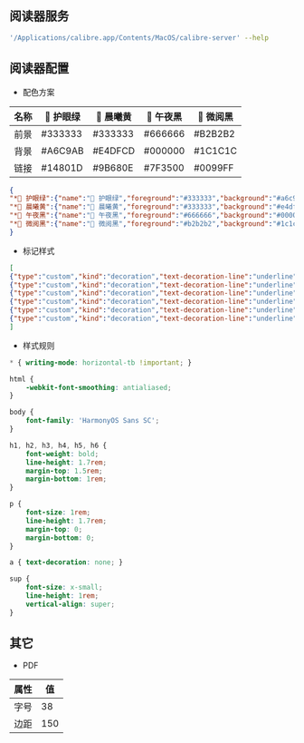 ## 阅读器服务

```sh
'/Applications/calibre.app/Contents/MacOS/calibre-server' --help
```

## 阅读器配置

- 配色方案

| 名称 | 🌱 护眼绿 | 🌄 晨曦黄 | 🌃 午夜黑 | 📖 微阅黑 |
| --- | --- | --- | --- | --- |
| 前景 | #333333 | #333333 | #666666 | #B2B2B2 |
| 背景 | #A6C9AB | #E4DFCD | #000000 | #1C1C1C |
| 链接 | #14801D | #9B680E | #7F3500 | #0099FF |

```json
{
"*🌱 护眼绿":{"name":"🌱 护眼绿","foreground":"#333333","background":"#a6c9ab","link":"#14801d"},
"*🌄 晨曦黄":{"name":"🌄 晨曦黄","foreground":"#333333","background":"#e4dfcd","link":"#9b680e"},
"*🌃 午夜黑":{"name":"🌃 午夜黑","foreground":"#666666","background":"#000000","link":"#7f3500"},
"*📖 微阅黑":{"name":"📖 微阅黑","foreground":"#b2b2b2","background":"#1c1c1c","link":"#0099ff"}
}
```

- 标记样式

```json
[
{"type":"custom","kind":"decoration","text-decoration-line":"underline","text-decoration-style":"solid","text-decoration-color":"#ffff00","friendly_name":"黄色的下划线"},
{"type":"custom","kind":"decoration","text-decoration-line":"underline","text-decoration-style":"double","text-decoration-color":"#ffff00","friendly_name":"黄色的双下划线"},
{"type":"custom","kind":"decoration","text-decoration-line":"underline","text-decoration-style":"solid","text-decoration-color":"#ff0000","friendly_name":"红色的下划线"},
{"type":"custom","kind":"decoration","text-decoration-line":"underline","text-decoration-style":"double","text-decoration-color":"#ff0000","friendly_name":"红色的双下划线"},
{"type":"custom","kind":"decoration","text-decoration-line":"underline","text-decoration-style":"solid","text-decoration-color":"currentColor","friendly_name":"文本颜色的下划线"},
{"type":"custom","kind":"decoration","text-decoration-line":"underline","text-decoration-style":"double","text-decoration-color":"currentColor","friendly_name":"文本颜色的双下划线"}
]
```

- 样式规则

```css
* { writing-mode: horizontal-tb !important; }
```

```css
html {
    -webkit-font-smoothing: antialiased;
}

body {
    font-family: 'HarmonyOS Sans SC';
}

h1, h2, h3, h4, h5, h6 {
    font-weight: bold;
    line-height: 1.7rem;
    margin-top: 1.5rem;
    margin-bottom: 1rem;
}

p {
    font-size: 1rem;
    line-height: 1.7rem;
    margin-top: 0;
    margin-bottom: 0;
}

a { text-decoration: none; }

sup {
    font-size: x-small;
    line-height: 1rem;
    vertical-align: super;
}
```

## 其它

- PDF

| 属性 | 值 |
| --- | --- |
| 字号 | 38 |
| 边距 | 150 |
